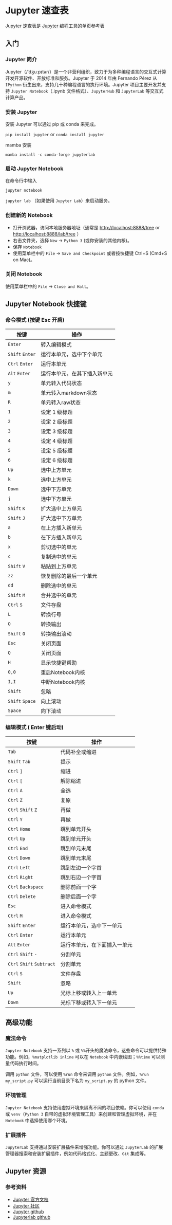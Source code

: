 Jupyter 速查表
===

Jupyter 速查表是 [Jupyter](http://jupyter.org) 编程工具的单页参考表

入门
----

### Jupyter 简介

Jupyter（/ˈdʒuːpɪtər/）是一个非营利组织，致力于为多种编程语言的交互式计算开发开源软件、开放标准和服务。Jupyter 于 2014 年由 Fernando Pérez 从 `IPython` 衍生出来，支持几十种编程语言的执行环境。Jupyter 项目主要开发并支持 `Jupyter Notebook`（.ipynb 文件格式）、`JupyterHub` 和 `JupyterLab` 等交互式计算产品。

### 安装 Jupyter

安装 Jupyter 可以通过 pip 或 conda 来完成。

`pip install jupyter` or `conda install jupyter`

mamba 安装

`mamba install -c conda-forge jupyterlab`

### 启动 Jupyter Notebook

在命令行中输入

`jupyter notebook`

`jupyter lab`  （如果使用 `Jupyter Lab`）来启动服务。

### 创建新的 Notebook
<!--rehype:wrap-class=col-span-2-->

- 打开浏览器，访问本地服务器地址（通常是 <http://localhost:8888/tree> or <http://localhost:8888/lab/tree> ）
- 右击文件夹，选择 `New` -> `Python 3` (或你安装的其他内核)。
- 保存 `Notebook`
- 使用菜单栏中的 `File` -> `Save and Checkpoint` 或者按快捷键 Ctrl+S (Cmd+S on Mac)。

### 关闭 Notebook

使用菜单栏中的 `File` -> `Close and Halt`。

Jupyter Notebook 快捷键
---

### 命令模式 (按键 Esc 开启)

| 按键        | 操作                         |
| ----------- | ---------------------------- |
| `Enter`       | 转入编辑模式                 |
| `Shift` `Enter` | 运行本单元，选中下个单元     |
| `Ctrl` `Enter`  | 运行本单元                   |
| `Alt` `Enter`   | 运行本单元，在其下插入新单元 |
| `y`           | 单元转入代码状态             |
| `m`           | 单元转入markdown状态         |
| `R`           | 单元转入raw状态              |
| `1`           | 设定 1 级标题                |
| `2`           | 设定 2 级标题                |
| `3`           | 设定 3 级标题                |
| `4`           | 设定 4 级标题                |
| `5`           | 设定 5 级标题                |
| `6`           | 设定 6 级标题                |
| `Up`          | 选中上方单元                 |
| `k`           | 选中上方单元                 |
| `Down`        | 选中下方单元                 |
| `j`           | 选中下方单元                 |
| `Shift` `K`     | 扩大选中上方单元             |
| `Shift` `J`     | 扩大选中下方单元             |
| `a`           | 在上方插入新单元             |
| `b`           | 在下方插入新单元             |
| `x`           | 剪切选中的单元               |
| `c`           | 复制选中的单元               |
| `Shift` `V`     | 粘贴到上方单元               |
| `zz`          | 恢复删除的最后一个单元       |
| `dd`          | 删除选中的单元               |
| `Shift` `M`     | 合并选中的单元               |
| `Ctrl` `S`      | 文件存盘                     |
| `L`           | 转换行号                     |
| `O`           | 转换输出                     |
| `Shift` `O`     | 转换输出滚动                 |
| `Esc`         | 关闭页面                     |
| `Q`           | 关闭页面                     |
| `H`           | 显示快捷键帮助               |
| `0,0`         | 重启Notebook内核             |
| `I,I`         | 中断Notebook内核             |
| `Shift`       | 忽略                         |
| `Shift` `Space` | 向上滚动                     |
| `Space`       | 向下滚动                     |
<!--rehype:className=shortcuts-->

### 编辑模式 ( Enter 键启动)

| 按键                | 操作                         |
| ------------------- | ---------------------------- |
| `Tab`                 | 代码补全或缩进               |
| `Shift` `Tab`           | 提示                         |
| `Ctrl` `]`              | 缩进                         |
| `Ctrl` `[`              | 解除缩进                     |
| `Ctrl` `A`              | 全选                         |
| `Ctrl` `Z`              | 复原                         |
| `Ctrl` `Shift` `Z`        | 再做                         |
| `Ctrl` `Y`              | 再做                         |
| `Ctrl` `Home`           | 跳到单元开头                 |
| `Ctrl` `Up`             | 跳到单元开头                 |
| `Ctrl` `End`            | 跳到单元末尾                 |
| `Ctrl` `Down`           | 跳到单元末尾                 |
| `Ctrl` `Left`           | 跳到左边一个字首             |
| `Ctrl` `Right`          | 跳到右边一个字首             |
| `Ctrl` `Backspace`      | 删除前面一个字               |
| `Ctrl` `Delete`         | 删除后面一个字               |
| `Esc`                 | 进入命令模式                 |
| `Ctrl` `M`              | 进入命令模式                 |
| `Shift` `Enter`         | 运行本单元，选中下一单元     |
| `Ctrl` `Enter`          | 运行本单元                   |
| `Alt` `Enter`           | 运行本单元，在下面插入一单元 |
| `Ctrl` `Shift` `-`        | 分割单元                     |
| `Ctrl` `Shift` `Subtract` | 分割单元                     |
| `Ctrl` `S`              | 文件存盘                     |
| `Shift`               | 忽略                         |
| `Up`                  | 光标上移或转入上一单元       |
| `Down`                | 光标下移或转入下一单元       |
<!--rehype:className=shortcuts-->

高级功能
---

### 魔法命令

`Jupyter Notebook` 支持一系列以 `%` 或 `%%`开头的魔法命令，这些命令可以提供特殊功能。例如，`%matplotlib inline` 可以在 `Notebook` 中内嵌绘图；`%%time` 可以测量代码执行时间。

调用 `python` 文件，可以使用 `%run` 命令来调用 `python` 文件。例如，`%run my_script.py` 可以运行当前目录下名为 `my_script.py` 的 python 文件。

### 环境管理

`Jupyter Notebook` 支持使用虚拟环境来隔离不同的项目依赖。你可以使用 `conda` 或 `venv`（`Python 3` 自带的虚拟环境管理工具）来创建和管理虚拟环境，并在 `Notebook` 中选择使用哪个环境。

### 扩展插件

`JupyterLab` 支持通过安装扩展插件来增强功能。你可以通过 `JupyterLab` 的扩展管理器搜索和安装扩展插件，例如代码格式化、主题更改、`Git` 集成等。

Jupyter 资源
---

### 参考资料

- [Jupyter 官方文档](https://docs.jupyter.org/)
- [Jupyter 社区](https://jupyter.org/)
- [Jupyter github](https://github.com/jupyter/jupyter)
- [Jupyterlab github](https://github.com/jupyterlab/jupyterlab)
